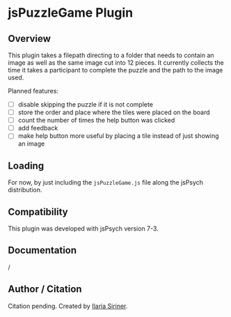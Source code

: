 # jsPuzzleGame Plugin

## Overview

This plugin takes a filepath directing to a folder that needs to contain an image as well as the same image cut into 12 pieces. 
It currently collects the time it takes a participant to complete the puzzle and the path to the image used. 

Planned features:
-[ ] disable skipping the puzzle if it is not complete
-[ ] store the order and place where the tiles were placed on the board
-[ ] count the number of times the help button was clicked
-[ ] add feedback 
-[ ] make help button more useful by placing a tile instead of just showing an image

## Loading

For now, by just including the `jsPuzzleGame.js` file along the jsPsych distribution.

## Compatibility

This plugin was developed with jsPsych version 7-3.

## Documentation

/

## Author / Citation
Citation pending. 
Created by [Ilaria Siriner](https://github.com/Ilaria-S).